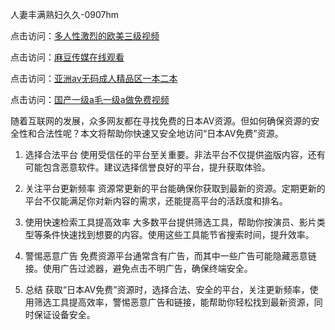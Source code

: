 人妻丰满熟妇久久-0907hm

点击访问：<a href="https://heiliaoxwd5i8.pages.dev">多人性激烈的欧美三级视频</a>

点击访问：<a href="https://heiliaowt0d7p.pages.dev">麻豆传媒在线观看</a>

点击访问：<a href="https://heiliao2dmwwy.pages.dev">亚洲av无码成人精品区一本二本</a>

点击访问：<a href="https://heiliaoow5kzm.pages.dev">国产一级a毛一级a做免费视频</a>

随着互联网的发展，众多网友都在寻找免费的日本AV资源。但如何确保资源的安全性和合法性呢？本文将帮助你快速又安全地访问“日本AV免费”资源。

1. 选择合法平台
使用受信任的平台至关重要。非法平台不仅提供盗版内容，还有可能包含恶意软件。建议选择信誉良好的平台，提升获取体验。

2. 关注平台更新频率
资源常更新的平台能确保你获取到最新的资源。定期更新的平台不仅能满足你对新内容的需求，还能提高平台的活跃度和排名。

3. 使用快速检索工具提高效率
大多数平台提供筛选工具，帮助你按演员、影片类型等条件快速找到想要的内容。使用这些工具能节省搜索时间，提升效率。

4. 警惕恶意广告
免费资源平台通常含有广告，而其中一些广告可能隐藏恶意链接。使用广告过滤器，避免点击不明广告，确保终端安全。

5. 总结
获取“日本AV免费”资源时，选择合法、安全的平台，关注更新频率，使用筛选工具提高效率，警惕恶意广告和链接，能帮助你轻松找到最新资源，同时保证设备安全。

<span style="display:none;">[Canonical link](https://github.com/hh54053/35606 ）</span>
